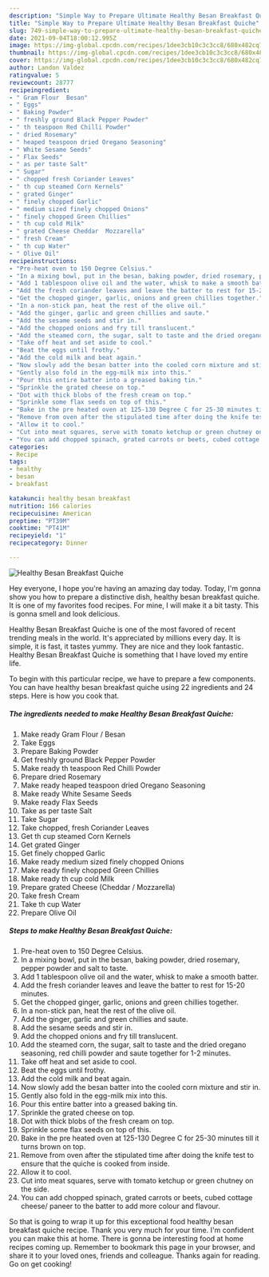 ```yaml
---
description: "Simple Way to Prepare Ultimate Healthy Besan Breakfast Quiche"
title: "Simple Way to Prepare Ultimate Healthy Besan Breakfast Quiche"
slug: 749-simple-way-to-prepare-ultimate-healthy-besan-breakfast-quiche
date: 2021-09-04T18:00:12.995Z
image: https://img-global.cpcdn.com/recipes/1dee3cb10c3c3cc8/680x482cq70/healthy-besan-breakfast-quiche-recipe-main-photo.jpg
thumbnail: https://img-global.cpcdn.com/recipes/1dee3cb10c3c3cc8/680x482cq70/healthy-besan-breakfast-quiche-recipe-main-photo.jpg
cover: https://img-global.cpcdn.com/recipes/1dee3cb10c3c3cc8/680x482cq70/healthy-besan-breakfast-quiche-recipe-main-photo.jpg
author: Landon Valdez
ratingvalue: 5
reviewcount: 28777
recipeingredient:
- " Gram Flour  Besan"
- " Eggs"
- " Baking Powder"
- " freshly ground Black Pepper Powder"
- " th teaspoon Red Chilli Powder"
- " dried Rosemary"
- " heaped teaspoon dried Oregano Seasoning"
- " White Sesame Seeds"
- " Flax Seeds"
- " as per taste Salt"
- " Sugar"
- " chopped fresh Coriander Leaves"
- " th cup steamed Corn Kernels"
- " grated Ginger"
- " finely chopped Garlic"
- " medium sized finely chopped Onions"
- " finely chopped Green Chillies"
- " th cup cold Milk"
- " grated Cheese Cheddar  Mozzarella"
- " fresh Cream"
- " th cup Water"
- " Olive Oil"
recipeinstructions:
- "Pre-heat oven to 150 Degree Celsius."
- "In a mixing bowl, put in the besan, baking powder, dried rosemary, pepper powder and salt to taste."
- "Add 1 tablespoon olive oil and the water, whisk to make a smooth batter."
- "Add the fresh coriander leaves and leave the batter to rest for 15-20 minutes."
- "Get the chopped ginger, garlic, onions and green chillies together."
- "In a non-stick pan, heat the rest of the olive oil."
- "Add the ginger, garlic and green chillies and saute."
- "Add the sesame seeds and stir in."
- "Add the chopped onions and fry till translucent."
- "Add the steamed corn, the sugar, salt to taste and the dried oregano seasoning, red chilli powder and saute together for 1-2 minutes."
- "Take off heat and set aside to cool."
- "Beat the eggs until frothy."
- "Add the cold milk and beat again."
- "Now slowly add the besan batter into the cooled corn mixture and stir in."
- "Gently also fold in the egg-milk mix into this."
- "Pour this entire batter into a greased baking tin."
- "Sprinkle the grated cheese on top."
- "Dot with thick blobs of the fresh cream on top."
- "Sprinkle some flax seeds on top of this."
- "Bake in the pre heated oven at 125-130 Degree C for 25-30 minutes till it turns brown on top."
- "Remove from oven after the stipulated time after doing the knife test to ensure that the quiche is cooked from inside."
- "Allow it to cool."
- "Cut into meat squares, serve with tomato ketchup or green chutney on the side."
- "You can add chopped spinach, grated carrots or beets, cubed cottage cheese/ paneer to the batter to add more colour and flavour."
categories:
- Recipe
tags:
- healthy
- besan
- breakfast

katakunci: healthy besan breakfast 
nutrition: 166 calories
recipecuisine: American
preptime: "PT39M"
cooktime: "PT41M"
recipeyield: "1"
recipecategory: Dinner

---
```



![Healthy Besan Breakfast Quiche](https://img-global.cpcdn.com/recipes/1dee3cb10c3c3cc8/680x482cq70/healthy-besan-breakfast-quiche-recipe-main-photo.jpg)

Hey everyone, I hope you're having an amazing day today. Today, I'm gonna show you how to prepare a distinctive dish, healthy besan breakfast quiche. It is one of my favorites food recipes. For mine, I will make it a bit tasty. This is gonna smell and look delicious.

Healthy Besan Breakfast Quiche is one of the most favored of recent trending meals in the world. It's appreciated by millions every day. It is simple, it is fast, it tastes yummy. They are nice and they look fantastic. Healthy Besan Breakfast Quiche is something that I have loved my entire life.




To begin with this particular recipe, we have to prepare a few components. You can have healthy besan breakfast quiche using 22 ingredients and 24 steps. Here is how you cook that.

<!--inarticleads1-->

##### The ingredients needed to make Healthy Besan Breakfast Quiche:

1. Make ready  Gram Flour / Besan
1. Take  Eggs
1. Prepare  Baking Powder
1. Get  freshly ground Black Pepper Powder
1. Make ready  th teaspoon Red Chilli Powder
1. Prepare  dried Rosemary
1. Make ready  heaped teaspoon dried Oregano Seasoning
1. Make ready  White Sesame Seeds
1. Make ready  Flax Seeds
1. Take  as per taste Salt
1. Take  Sugar
1. Take  chopped, fresh Coriander Leaves
1. Get  th cup steamed Corn Kernels
1. Get  grated Ginger
1. Get  finely chopped Garlic
1. Make ready  medium sized finely chopped Onions
1. Make ready  finely chopped Green Chillies
1. Make ready  th cup cold Milk
1. Prepare  grated Cheese (Cheddar / Mozzarella)
1. Take  fresh Cream
1. Take  th cup Water
1. Prepare  Olive Oil




<!--inarticleads2-->

##### Steps to make Healthy Besan Breakfast Quiche:

1. Pre-heat oven to 150 Degree Celsius.
1. In a mixing bowl, put in the besan, baking powder, dried rosemary, pepper powder and salt to taste.
1. Add 1 tablespoon olive oil and the water, whisk to make a smooth batter.
1. Add the fresh coriander leaves and leave the batter to rest for 15-20 minutes.
1. Get the chopped ginger, garlic, onions and green chillies together.
1. In a non-stick pan, heat the rest of the olive oil.
1. Add the ginger, garlic and green chillies and saute.
1. Add the sesame seeds and stir in.
1. Add the chopped onions and fry till translucent.
1. Add the steamed corn, the sugar, salt to taste and the dried oregano seasoning, red chilli powder and saute together for 1-2 minutes.
1. Take off heat and set aside to cool.
1. Beat the eggs until frothy.
1. Add the cold milk and beat again.
1. Now slowly add the besan batter into the cooled corn mixture and stir in.
1. Gently also fold in the egg-milk mix into this.
1. Pour this entire batter into a greased baking tin.
1. Sprinkle the grated cheese on top.
1. Dot with thick blobs of the fresh cream on top.
1. Sprinkle some flax seeds on top of this.
1. Bake in the pre heated oven at 125-130 Degree C for 25-30 minutes till it turns brown on top.
1. Remove from oven after the stipulated time after doing the knife test to ensure that the quiche is cooked from inside.
1. Allow it to cool.
1. Cut into meat squares, serve with tomato ketchup or green chutney on the side.
1. You can add chopped spinach, grated carrots or beets, cubed cottage cheese/ paneer to the batter to add more colour and flavour.




So that is going to wrap it up for this exceptional food healthy besan breakfast quiche recipe. Thank you very much for your time. I'm confident you can make this at home. There is gonna be interesting food at home recipes coming up. Remember to bookmark this page in your browser, and share it to your loved ones, friends and colleague. Thanks again for reading. Go on get cooking!
